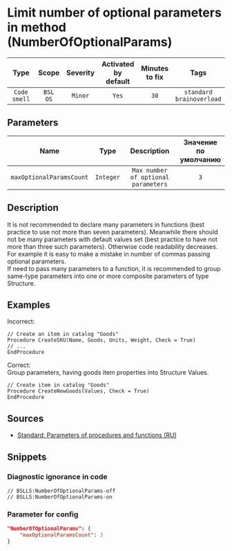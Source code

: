 # Limit number of optional parameters in method (NumberOfOptionalParams)

|     Type     |        Scope        | Severity | Activated<br>by default | Minutes<br>to fix |                Tags                 |
|:------------:|:-------------------:|:--------:|:-----------------------------:|:-----------------------:|:-----------------------------------:|
| `Code smell` | `BSL`<br>`OS` | `Minor`  |             `Yes`             |          `30`           | `standard`<br>`brainoverload` |

## Parameters


|           Name           |   Type    |             Description             | Значение<br>по умолчанию |
|:------------------------:|:---------:|:-----------------------------------:|:------------------------------:|
| `maxOptionalParamsCount` | `Integer` | `Max number of optional parameters` |              `3`               |
<!-- Блоки выше заполняются автоматически, не трогать -->
## Description

It is not recommended to declare many parameters in functions (best practice to use not more than seven parameters). Meanwhile there should not be many parameters with default values set (best practice to have not more than three such parameters). Otherwise code readability decreases. For example it is easy to make a mistake in number of commas passing optional parameters.  
If need to pass many parameters to a function, it is recommended to group same-type parameters into one or more composite parameters of type Structure.

## Examples

Incorrect:

```bsl
// Create an item in catalog "Goods"
Procedure CreateSKU(Name, Goods, Units, Weight, Check = True)
// ... 
EndProcedure
```

Correct:  
Group parameters, having goods item properties into Structure Values.

```bsl
// Create item in catalog "Goods"
Procedure CreateNewGoods(Values, Check = True)
EndProcedure
```

## Sources

* [Standard: Parameters of procedures and functions (RU)](https://its.1c.ru/db/v8std#content:640:hdoc)

## Snippets

<!-- Блоки ниже заполняются автоматически, не трогать -->
### Diagnostic ignorance in code

```bsl
// BSLLS:NumberOfOptionalParams-off
// BSLLS:NumberOfOptionalParams-on
```

### Parameter for config

```json
"NumberOfOptionalParams": {
    "maxOptionalParamsCount": 3
}
```
